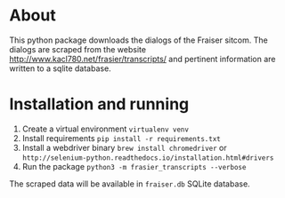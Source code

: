 # About

This python package downloads the dialogs of the Fraiser sitcom. The dialogs are scraped from the website 
http://www.kacl780.net/frasier/transcripts/ and pertinent information are written to a sqlite database.

# Installation and running

1. Create a virtual environment `virtualenv venv`
1. Install requirements `pip install -r requirements.txt`
1. Install a webdriver binary `brew install chromedriver` or `http://selenium-python.readthedocs.io/installation.html#drivers`
1. Run the package `python3 -m frasier_transcripts --verbose`

The scraped data will be available in `fraiser.db` SQLite database.
